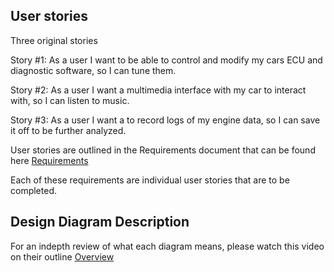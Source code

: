 ## User stories
Three original stories

Story #1: As a user I want to be able to control and modify my cars ECU and diagnostic software, so I can tune them.

Story #2: As a user I want a multimedia interface with my car to interact with, so I can listen to music.

Story #3: As a user I want a to record logs of my engine data, so I can save it off to be further analyzed.

User stories are outlined in the Requirements document that can be found here [Requirements](https://github.com/teddybear2733/AutoConnect/blob/main/Project%20Overview/Requirements.md)

Each of these requirements are individual user stories that are to be completed.

## Design Diagram Description

For an indepth review of what each diagram means, please watch this video on their outline [Overview](https://www.youtube.com/watch?v=z9g_g4PwOq4)

